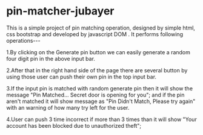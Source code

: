# pin-matcher-jubayer


This is a simple project of pin matching operation, designed by simple html, css bootstrap and developed by javascript DOM .
It performs following operations---

1.By clicking on the Generate pin button we can easily generate a random four digit pin in the above input bar.

2.After that in the right hand side of the page there are several button by using those user can push their own pin in the top input bar.

3.If the input pin is matched with random generate pin then it will show the message "Pin Matched... Secret door is opening for you";
  and if the pin aren't matched it will show message as "Pin Didn't Match, Please try again" with an warning of how many try left for the user.
  
4.User can push 3 time incorrect if more than 3 times than it will show "Your account has been blocked due to unauthorized theft";
